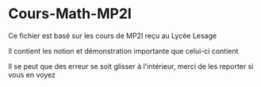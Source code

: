 # Cours-Math-MP2I
Ce fichier est basé sur les cours de MP2I reçu au Lycée Lesage

Il contient les notion et démonstration importante que celui-ci contient

Il se peut que des erreur se soit glisser à l'intérieur, merci de les reporter si vous en voyez